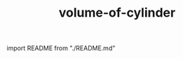 ﻿---
title: volume-of-cylinder
description: Write a programme to find volume of cylinder
contributors:
  - gilazani
---

import README from "./README.md"

<README />
